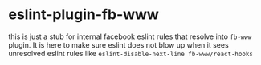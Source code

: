 # eslint-plugin-fb-www

this is just a stub for internal facebook eslint rules that resolve into `fb-www` plugin. It is here to make sure eslint does not blow up when it sees unresolved eslint rules like `eslint-disable-next-line fb-www/react-hooks`
